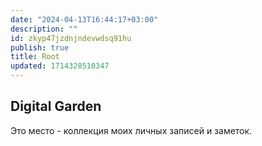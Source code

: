 ```yaml
---
date: "2024-04-13T16:44:17+03:00"
description: ""
id: zkyp47jzdnjndevwdsq91hu
publish: true
title: Root
updated: 1714328510347
---
```

## Digital Garden

Это место - коллекция моих личных записей и заметок.
